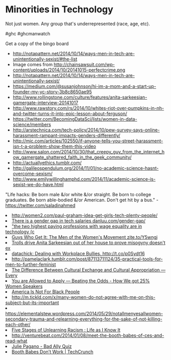 # Minorities in Technology

Not just women. Any group that's underrepresented (race, age, etc).

#ghc #ghcmanwatch

Get a copy of the bingo board


* http://notapattern.net/2014/10/14/ways-men-in-tech-are-unintentionally-sexist/#the-list
* Image comes from http://chainsawsuit.com/wp-content/uploads/2014/10/20141015-perfectcrime.png
* http://notapattern.net/2014/10/14/ways-men-in-tech-are-unintentionally-sexist/
* https://medium.com/@susanjohnson/hi-im-a-mom-and-a-start-up-founder-my-yc-story-3b8c8650ae95
* http://www.rollingstone.com/culture/features/anita-sarkeesian-gamergate-interview-20141017
* http://www.rawstory.com/rs/2014/10/whites-riot-over-pumpkins-in-nh-and-twitter-turns-it-into-epic-lesson-about-ferguson/
* https://twitter.com/BecomingDataSci/lists/women-in-data-science/members
* http://arstechnica.com/tech-policy/2014/10/pew-survey-says-online-harassment-rampant-impacts-genders-differently/
* http://mic.com/articles/102550/if-anyone-tells-you-street-harassment-isn-t-a-problem-show-them-this-video
* http://www.salon.com/2014/10/30/that_creepy_guy_from_the_internet_how_gamergate_shattered_faith_in_the_geek_community/
* http://actuallyethics.tumblr.com/
* http://galileospendulum.org/2014/11/01/no-academic-science-hasnt-overcome-sexism/
* http://www.emilywillinghamphd.com/2014/11/academic-science-is-sexist-we-do-have.html


"Life hacks: Be born male &/or white &/or straight. Be born to college graduates. Be born able-bodied &/or American. Don't get hit by a bus." - https://twitter.com/saladinahmed





<li><a href="http://women2.com/paul-graham-idea-get-girls-tech-plenty-people/" time_added="1388615506" tags="">http://women2.com/paul-graham-idea-get-girls-tech-plenty-people/</a></li>
<li><a href="http://danluu.com/gender-gap/" time_added="1394486500" tags="">There is a gender gap in tech salaries danluu.com/gender-gap/</a></li>
<li><a href="http://qz.com/182977/there-is-no-gender-gap-in-tech-salaries/#/h/51099,4/" time_added="1393871823" tags="">"the two highest paying professions with wage equality are in technology (c</a></li>
<li><a href="http://zite.to/Y5wngj" time_added="1363057591" tags="">Guys Who Get It: The Men of the Women's Movement zite.to/Y5wngj</a></li>
<li><a href="http://www.theverge.com/2014/8/27/6075179/anita-sarkeesian-says-she-was-driven-out-of-house-by-threats" time_added="1409209191" tags="">Trolls drive Anita Sarkeesian out of her house to prove misogyny doesn't ex</a></li>
<li><a href="http://t.co/p0Sydt16" time_added="1349698560" tags="">datachick: Dealing with Workplace Bullies. http://t.co/p0Sydt16</a></li>
<li><a href="http://pamelaclark.tumblr.com/post/87113711124/35-practical-tools-for-men-to-further-feminist" time_added="1401311638" tags="">http://pamelaclark.tumblr.com/post/87113711124/35-practical-tools-for-men-to-further-feminist</a></li>
<li><a href="http://everydayfeminism.com/2013/09/cultural-exchange-and-cultural-appropriation/" time_added="1394628407" tags="">The Difference Between Cultural Exchange and Cultural Appropriation — Every</a></li>
<li><a href="http://allowedtoapply.tumblr.com/post/78021781605/beating-the-odds-how-we-got-25-women-speakers-for" time_added="1393530793" tags="">You are Allowed to Apply — Beating the Odds - How We got 25% Women Speakers</a></li>
<li><a href="http://theconcourse.deadspin.com/america-is-not-for-black-people-1620169913/+GregHoward1" time_added="1407903375" tags="">America Is Not For Black People</a></li>
<li><a href="http://m.tickld.com/x/many-women-do-not-agree-with-me-on-this-subject-but-its-important" time_added="1406840773" tags="">http://m.tickld.com/x/many-women-do-not-agree-with-me-on-this-subject-but-its-important</a></li>
<li><a href="https://elementalstew.wordpress.com/2014/05/29/notallmenyesallwomen-secondary-trauma-and-relearning-everything-for-the-sake-of-not-killing-each-other/" time_added="1401473432" tags="">https://elementalstew.wordpress.com/2014/05/29/notallmenyesallwomen-secondary-trauma-and-relearning-everything-for-the-sake-of-not-killing-each-other/</a></li>
<li><a href="http://kronda.com/five-stages-of-unlearning-racism#stage-3-someone-teach-me" time_added="1405982590" tags="">Five Stages of Unlearning Racism : Life as I Know It</a></li>
<li><a href="http://venturebeat.com/2014/01/08/meet-the-booth-babes-of-ces-and-read-what-they-really-think-about-attendees/" time_added="1389208541" tags="">http://venturebeat.com/2014/01/08/meet-the-booth-babes-of-ces-and-read-what</a></li>
<li><a href="http://juliepagano.com/blog/2014/02/26/bad-ally-quiz/" time_added="1393619680" tags="">Julie Pagano - Bad Ally Quiz</a></li>
<li><a href="http://techcrunch.com/2014/01/13/booth-babes-dont-convert/" time_added="1389765884" tags="">Booth Babes Don’t Work | TechCrunch</a></li>








